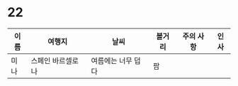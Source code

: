 # 22

| 이름  | 여행지       | 날씨         | 볼거리 | 주의 사항 | 인사  |
| --- | --------- | ---------- | --- | ----- | --- |
| 미나  | 스페인 바르셀로나 | 여름에는 너무 덥다 | 팜   |       |     |